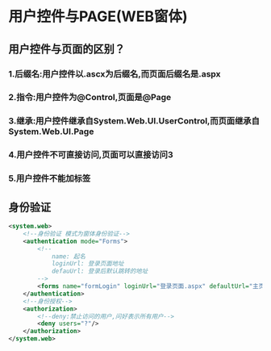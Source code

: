 # 用户控件与PAGE(WEB窗体)

## 用户控件与页面的区别？

### 1.后缀名:用户控件以.ascx为后缀名,而页面后缀名是.aspx

### 2.指令:用户控件为@Control,页面是@Page

### 3.继承:用户控件继承自System.Web.UI.UserControl,而页面继承自System.Web.UI.Page

### 4.用户控件不可直接访问,页面可以直接访问3

### 5.用户控件不能加<html><head><body>标签





## 身份验证

```xml
<system.web>
    <!--身份验证 模式为窗体身份验证-->
    <authentication mode="Forms">
		<!-- 
			name: 起名
			loginUrl: 登录页面地址
			defauUrl: 登录后默认跳转的地址
		-->
		<forms name="formLogin" loginUrl="登录页面.aspx" defaultUrl="主页面.aspx"></forms>
    </authentication>
    <!--身份授权-->
    <authorization>
		<!--deny:禁止访问的用户,问好表示所有用户-->
		<deny users="?"/>
    </authorization>
</system.web>
```







